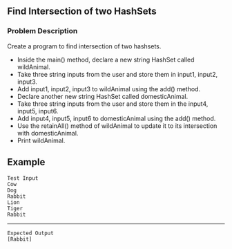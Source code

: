 ## Find Intersection of two HashSets

### Problem Description
Create a program to find intersection of two hashsets.

- Inside the main() method, declare a new string HashSet called wildAnimal.
- Take three string inputs from the user and store them in input1, input2, input3.
- Add input1, input2, input3 to wildAnimal using the add() method.
- Declare another new string HashSet called domesticAnimal.
- Take three string inputs from the user and store them in the input4, input5, input6.
- Add input4, input5, input6 to domesticAnimal using the add() method.
- Use the retainAll() method of wildAnimal to update it to its intersection with domesticAnimal.
- Print wildAnimal.

## Example
    Test Input
    Cow
    Dog
    Rabbit
    Lion
    Tiger
    Rabbit
------
    Expected Output
    [Rabbit]